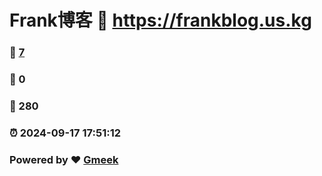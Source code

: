 # Frank博客 :link: https://frankblog.us.kg 
### :page_facing_up: [7](https://frankblog.us.kg/tag.html) 
### :speech_balloon: 0 
### :hibiscus: 280 
### :alarm_clock: 2024-09-17 17:51:12 
### Powered by :heart: [Gmeek](https://github.com/Meekdai/Gmeek)
